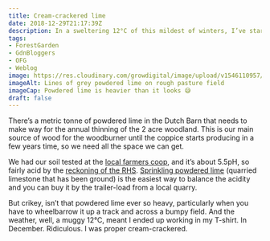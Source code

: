 ```yaml
---
title: Cream-crackered lime
date: 2018-12-29T21:17:39Z
description: In a sweltering 12°C of this mildest of winters, I’ve started spreading powdered lime in the Ornamental Forest Garden. Phew. 
tags: 
- ForestGarden
- GdnBloggers
- OFG
- Weblog
image: https://res.cloudinary.com/growdigital/image/upload/v1546110957/liming-5F96A6CD.jpg
imageAlt: Lines of grey powdered lime on rough pasture field
imageCap: Powdered lime is heavier than it looks 😅
draft: false
---
```


There’s a metric tonne of powdered lime in the Dutch Barn that needs to make way for the annual thinning of the 2 acre woodland. This is our main source of wood for the woodburner until the coppice starts producing in a few years time, so we need all the space we can get.

We had our soil tested at the [local farmers coop](http://www.ccfagri.co.uk), and it’s about 5.5pH, so fairly acid by the [reckoning of the RHS](https://www.rhs.org.uk/advice/profile?pid=239). [Sprinkling powdered lime](https://www.rhs.org.uk/advice/profile?pid=144) (quarried limestone that has been ground) is the easiest way to balance the acidity and you can buy it by the trailer-load from a local quarry.

But crikey, isn’t that powdered lime ever so heavy, particularly when you have to wheelbarrow it up a track and across a bumpy field. And the weather, well, a muggy 12°C, meant I ended up working in my T-shirt. In December. Ridiculous. I was proper cream-crackered.
